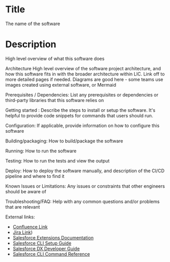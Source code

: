 # Title
The name of the software

# Description
High level overview of what this software does

Architecture
High level overview of the software project architecture, and how this software fits in with the broader architecture within LIC. Link off to more detailed pages if needed. Diagrams are good here - some teams use images created using external software, or Mermaid

Prerequisites / Dependencies: List any prerequisites or dependencies or third-party libraries that this software relies on

Getting started : Describe the steps to install or setup the software. It's helpful to provide code snippets for commands that users should run.

Configuration: If applicable, provide information on how to configure this software

Building/packaging: How to build/package the software 

Running: How to run the software 

Testing: How to run the tests and view the output

Deploy: How to deploy the software manually, and description of the CI/CD pipeline and where to find it

Known Issues or Limitations:  Any issues or constraints that other engineers should be aware of

Troubleshooting/FAQ: Help with any common questions and/or problems that are relevant

External links: 
- [Confluence Link](https://licnz.atlassian.net/wiki/spaces/PBC/overview?homepageId=2085324099)
- [Jira Link](https://licnz.atlassian.net/wiki/spaces/PBC/overview?homepageId=2085324099))
- [Salesforce Extensions Documentation](https://developer.salesforce.com/tools/vscode/)
- [Salesforce CLI Setup Guide](https://developer.salesforce.com/docs/atlas.en-us.sfdx_setup.meta/sfdx_setup/sfdx_setup_intro.htm)
- [Salesforce DX Developer Guide](https://developer.salesforce.com/docs/atlas.en-us.sfdx_dev.meta/sfdx_dev/sfdx_dev_intro.htm)
- [Salesforce CLI Command Reference](https://developer.salesforce.com/docs/atlas.en-us.sfdx_cli_reference.meta/sfdx_cli_reference/cli_reference.htm)
